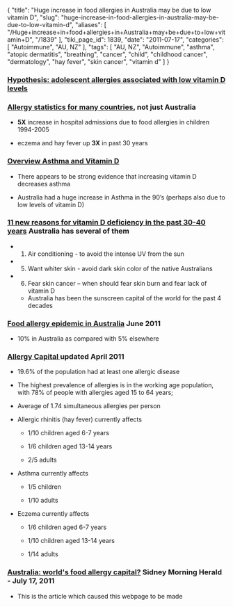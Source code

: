{
    "title": "Huge increase in food allergies in Australia may be due to low vitamin D",
    "slug": "huge-increase-in-food-allergies-in-australia-may-be-due-to-low-vitamin-d",
    "aliases": [
        "/Huge+increase+in+food+allergies+in+Australia+may+be+due+to+low+vitamin+D",
        "/1839"
    ],
    "tiki_page_id": 1839,
    "date": "2011-07-17",
    "categories": [
        "Autoimmune",
        "AU, NZ"
    ],
    "tags": [
        "AU, NZ",
        "Autoimmune",
        "asthma",
        "atopic dermatitis",
        "breathing",
        "cancer",
        "child",
        "childhood cancer",
        "dermatology",
        "hay fever",
        "skin cancer",
        "vitamin d"
    ]
}


### [Hypothesis: adolescent allergies associated with low vitamin D levels](/tags/hypothesis-adolescent-allergies-associated-with-low-vitamin-d-levels.html)

### [Allergy statistics for many countries](http://barbfeick.com/vaccinations/allergy/403-statistics.htm), not just Australia

*  **5X**  increase in hospital admissions due to food allergies in children 1994-2005

* eczema and hay fever up  **3X**  in past 30 years

### [Overview Asthma and Vitamin D](/posts/overview-asthma-and-vitamin-d)

* There appears to be strong evidence that increasing vitamin D decreases asthma

* Australia had a huge increase in Asthma in the 90’s (perhaps also due to low levels of vitamin D)

### [11 new reasons for vitamin D deficiency in the past 30-40 years](/tags/11-new-reasons-for-vitamin-d-deficiency-in-the-past-30-40-years.html) Australia has several of them

* 1) Air conditioning - to avoid the intense UV from the sun

* 5) Want whiter skin - avoid dark skin color of the native Australians

* 6) Fear skin cancer – when should fear skin burn and fear lack of vitamin D

   * Australia has been the sunscreen capital of the world for the past 4 decades

### [Food allergy epidemic in Australia](http://allergyintolerancetreatment.com/?p=989) June 2011

* 10% in Australia as compared with 5% elsewhere

### [Allergy Capital ](http://www.allergycapital.com.au/allergycapital/Allergies_in_Australia.html)updated April 2011

* 19.6% of the population had at least one allergic disease

* The highest prevalence of allergies is in the working age population, with 78% of people with allergies aged 15 to 64 years;

* Average of 1.74 simultaneous allergies per person

* Allergic rhinitis (hay fever) currently affects

   * 1/10 children aged 6-7 years

   * 1/6 children aged 13-14 years

   * 2/5 adults

* Asthma currently affects

   * 1/5 children

   * 1/10 adults

* Eczema currently affects

   * 1/6 children aged 6-7 years

   * 1/10 children aged 13-14 years

   * 1/14 adults

### [Australia: world's food allergy capital?](http://www.smh.com.au/lifestyle/wellbeing/australia-worlds-food-allergy-capital-20110718-1hkn4.html) Sidney Morning Herald - July 17, 2011

* This is the article which caused this webpage to be made